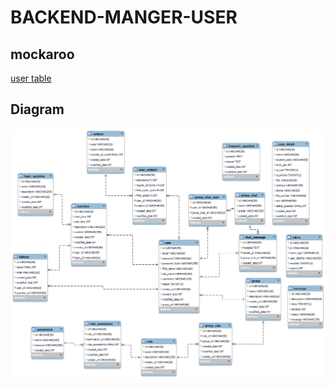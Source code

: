 # BACKEND-MANGER-USER

## mockaroo

[user table](https://www.mockaroo.com/schemas/371785)

## Diagram

![Mô hình quan hệ](/diagram.png "Diagram")